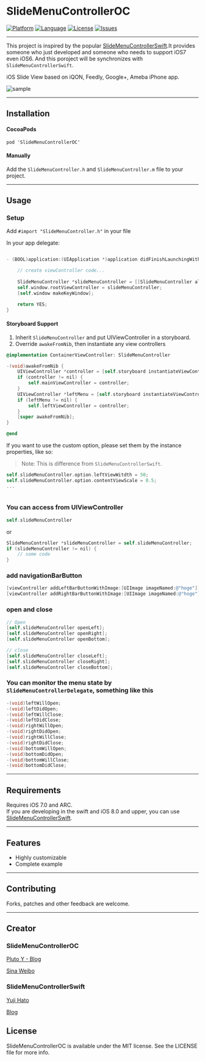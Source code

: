 SlideMenuControllerOC
========================

[![Platform](http://img.shields.io/badge/platform-ios-blue.svg?style=flat
)](https://developer.apple.com/iphone/index.action)
[![Language](http://img.shields.io/badge/language-ObjectiveC-brightgreen.svg?style=flat
)](https://developer.apple.com/swift)
[![License](http://img.shields.io/badge/license-MIT-lightgrey.svg?style=flat
)](http://mit-license.org)
[![Issues](https://img.shields.io/github/issues/Pluto-Y/SlideMenuControllerOC.svg?style=flat
)](https://github.com/dekatotoro/SlideMenuControllerSwift/issues?state=open)

___

This project is inspired by the popular [SlideMenuControllerSwift](https://github.com/dekatotoro/SlideMenuControllerSwift).It provides someone who just developed and someone who needs to support iOS7 even iOS6. And this poroject will be synchronizes with `SlideMenuControllerSwift`.

iOS Slide View based on iQON, Feedly, Google+, Ameba iPhone app.

![sample](Screenshots/SlideMenuControllerSwift3.gif)
___
## Installation

#### CocoaPods
```
pod 'SlideMenuControllerOC'
```

#### Manually
Add the `SlideMenuController.h` and `SlideMenuController.m` file to your project. 
___
## Usage

### Setup

Add `#import "SlideMenuController.h"` in your file

In your app delegate:

```objective-c

- (BOOL)application:(UIApplication *)application didFinishLaunchingWithOptions:(NSDictionary *)launchOptions {

    // create viewController code...
        
    SlideMenuController *slideMenuController = [[SlideMenuController alloc] initWithMainViewController:nvc leftMenuViewController:leftViewController rightMenuViewController:rightViewController];
    self.window.rootViewController = slideMenuController;
    [self.window makeKeyWindow];

    return YES;
}
```

#### Storyboard Support

1. Inherit `SlideMenuController` and put UIViewController in a storyboard.
2. Override `awakeFromNib`, then instantiate any view controllers

```objective-c
@implementation ContainerViewController: SlideMenuController

-(void)awakeFromNib {
    UIViewController *controller = [self.storyboard instantiateViewControllerWithIdentifier:@"Main"];
    if (controller != nil) {
        self.mainViewController = controller;
    }
    UIViewController *leftMenu = [self.storyboard instantiateViewControllerWithIdentifier:@"Left"];
    if (leftMenu != nil) {
        self.leftViewController = controller;
    }
    [super awakeFromNib];
}

@end
```

If you want to use the custom option, please set them by the instance properties, like so:
> Note: This is difference from `SlideMenuControllerSwift`.

```objective-c
self.slideMenuController.option.leftViewWitdth = 50;
self.slideMenuController.option.contentViewScale = 0.5;
...
    
```

### You can access from UIViewController

```objective-c
self.slideMenuController
```
or
```objective-c
SlideMenuController *slideMenuController = self.slideMenuController;
if (slideMenuController != nil) {
    // some code
}
```
### add navigationBarButton 
```objective-c
[viewController addLeftBarButtonWithImage:[UIImage imageNamed:@"hoge"]];
[viewController addRightBarButtonWithImage:[UIImage imageNamed:@"hoge"]];
```

### open and close
```objective-c
// Open
[self.slideMenuController openLeft];
[self.slideMenuController openRight];
[self.slideMenuController openBottom];

// close
[self.slideMenuController closeLeft];
[self.slideMenuController closeRight];
[self.slideMenuController closeBottom];
```

### You can monitor the menu state by `SlideMenuControllerDelegate`, something like this

```objective-c
-(void)leftWillOpen;
-(void)leftDidOpen;
-(void)leftWillClose;
-(void)leftDidClose;
-(void)rightWillOpen;
-(void)rightDidOpen;
-(void)rightWillClose;
-(void)rightDidClose;
-(void)bottomWillOpen;
-(void)bottomDidOpen;
-(void)bottomWillClose;
-(void)bottomDidClose;
```
___
## Requirements
Requires iOS 7.0 and ARC.  
If you are developing in the swift and iOS 8.0 and upper, you can use [SlideMenuControllerSwift](https://github.com/dekatotoro/SlideMenuControllerSwift).
___
## Features
- Highly customizable
- Complete example

___
## Contributing

Forks, patches and other feedback are welcome.
___
## Creator
### SlideMenuControllerOC
[Pluto Y - Blog](http://www.pluto-y.com)

[Sina Weibo](http://weibo.com/plutoy0504)

### SlideMenuControllerSwift
[Yuji Hato](https://github.com/dekatotoro) 

[Blog](http://buzzmemo.blogspot.jp/)

## License

SlideMenuControllerOC is available under the MIT license. See the LICENSE file for more info.

